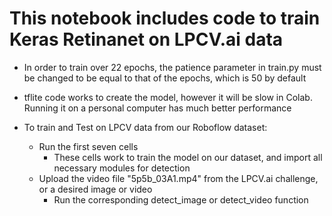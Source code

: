 # This notebook includes code to train Keras Retinanet on LPCV.ai data

- In order to train over 22 epochs, the patience parameter in train.py must be changed to be equal to that of the epochs, which is 50 by default
- tflite code works to create the model, however it will be slow in Colab. Running it on a personal computer has much better performance

- To train and Test on LPCV data from our Roboflow dataset:
  - Run the first seven cells
    - These cells work to train the model on our dataset, and import all necessary modules for detection
  - Upload the video file "5p5b_03A1.mp4" from the LPCV.ai challenge, or a desired image or video
    - Run the corresponding detect_image or detect_video function
